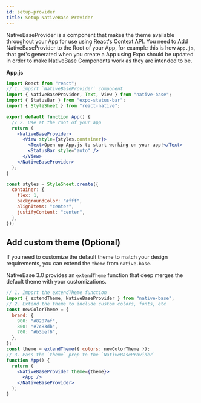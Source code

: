 ```yaml
---
id: setup-provider
title: Setup NativeBase Provider
---
```


NativeBaseProvider is a component that makes the theme available throughout your App for use using React's Context API. You need to Add NativeBaseProvider to the Root of your App, for example this is how `App.js`, that get's generated when you create a App using Expo should be updated in order to make NativeBase Components work as they are intended to be.

**App.js**

```jsx
import React from "react";
// 1. import `NativeBaseProvider` component
import { NativeBaseProvider, Text, View } from "native-base";
import { StatusBar } from "expo-status-bar";
import { StyleSheet } from "react-native";

export default function App() {
  // 2. Use at the root of your app
  return (
    <NativeBaseProvider>
      <View style={styles.container}>
        <Text>Open up App.js to start working on your app!</Text>
        <StatusBar style="auto" />
      </View>
    </NativeBaseProvider>
  );
}

const styles = StyleSheet.create({
  container: {
    flex: 1,
    backgroundColor: "#fff",
    alignItems: "center",
    justifyContent: "center",
  },
});
```

## **Add custom theme (Optional)**

If you need to customize the default theme to match your design requirements, you can extend the `theme` from `native-base`.

NativeBase 3.0 provides an `extendTheme` function that deep merges the default theme with your customizations.

```jsx
// 1. Import the extendTheme function
import { extendTheme, NativeBaseProvider } from "native-base";
// 2. Extend the theme to include custom colors, fonts, etc
const newColorTheme = {
  brand: {
    900: "#8287af",
    800: "#7c83db",
    700: "#b3bef6",
  },
};
const theme = extendTheme({ colors: newColorTheme });
// 3. Pass the `theme` prop to the `NativeBaseProvider`
function App() {
  return (
    <NativeBaseProvider theme={theme}>
      <App />
    </NativeBaseProvider>
  );
}
```
